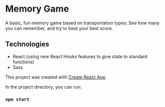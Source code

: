 # Memory Game
A basic, fun memory game based on transportation types. See how many you can remember, and try to beat your best score.

## Technologies
- React (using new React Hooks features to give state to standard functions)
- Sass

This project was created with [Create React App](https://github.com/facebook/create-react-app).

In the project directory, you can run:

### `npm start`
